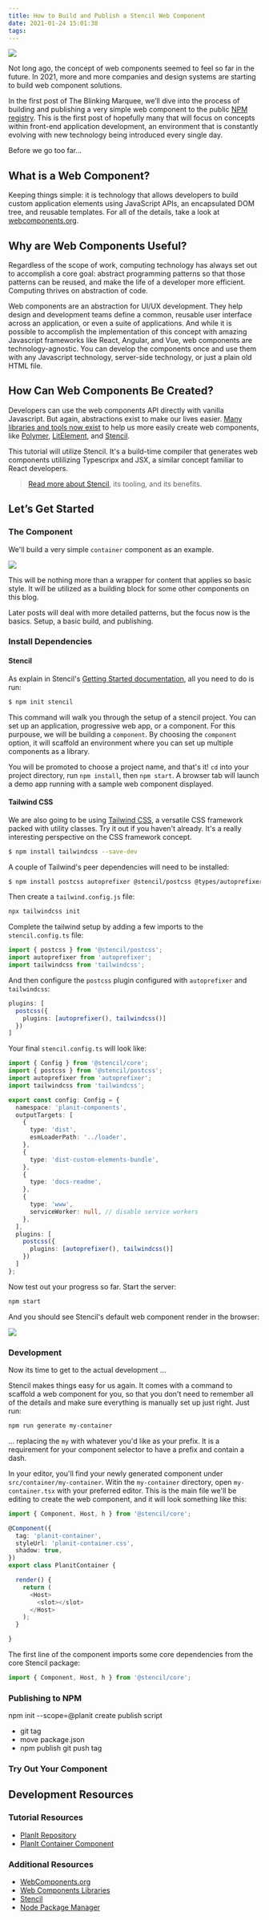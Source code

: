 ```yaml
---
title: How to Build and Publish a Stencil Web Component
date: 2021-01-24 15:01:38
tags:
---
```


![](How-to-Build-and-Publish-a-Web-Component/blog-1.png)

Not long ago, the concept of web components seemed to feel so far in the future. In 2021, more and more companies and design systems are starting to build web component solutions. 

In the first post of The Blinking Marquee, we’ll dive into the process of building and publishing a very simple web component to the public [NPM registry](https://www.npmjs.com/). This is the first post of hopefully many that will focus on concepts within front-end application development, an environment that is constantly evolving with new technology being introduced every single day.

Before we go too far...

## What is a Web Component?

Keeping things simple: it is technology that allows developers to build custom application elements using JavaScript APIs, an encapsulated DOM tree, and reusable templates. For all of the details, take a look at [webcomponents.org](https://www.webcomponents.org/introduction#what-are-web-components-).

## Why are Web Components Useful?

Regardless of the scope of work, computing technology has always set out to accomplish a core goal: abstract programming patterns so that those patterns can be reused, and make the life of a developer more efficient. Computing thrives on abstraction of code.

Web components are an abstraction for UI/UX development. They help design and development teams define a common, reusable user interface across an application, or even a suite of applications. And while it is possible to accomplish the implementation of this concept with amazing Javascript frameworks like React, Angular, and Vue, web components are technology-agnostic. You can develop the components once and use them with any Javascript technology, server-side technology, or just a plain old HTML file.

## How Can Web Components Be Created? 

Developers can use the web components API directly with vanilla Javascript. But again, abstractions exist to make our lives easier. [Many libraries and tools now exist](https://www.webcomponents.org/libraries) to help us more easily create web components, like [Polymer](https://www.polymer-project.org/), [LitElement](https://github.com/Polymer/lit-element), and [Stencil](https://stenciljs.com/). 

This tutorial will utilize Stencil. It's a build-time compiler that generates web components utililizing Typescripx and JSX, a similar concept familiar to React developers. 

> [Read more about Stencil](https://stenciljs.com/docs/introduction), its tooling, and its benefits.

## Let’s Get Started

### The Component

We'll build a very simple `container` component as an example.

![](How-to-Build-and-Publish-a-Web-Component/container.png)

This will be nothing more than a wrapper for content that applies so basic style. It will be utilized as a building block for some other components on this blog. 

Later posts will deal with more detailed patterns, but the focus now is the basics. Setup, a basic build, and publishing. 

### Install Dependencies

#### Stencil

As explain in Stencil's [Getting Started documentation](https://stenciljs.com/docs/getting-started), all you need to do is run:

``` bash
$ npm init stencil
```

This command will walk you through the setup of a stencil project. You can set up an application, progressive web app, or a component. For this purpouse, we will be building a `component`. By choosing the `component` option, it will scaffold an environment where you can set up multiple components as a library.

You will be promoted to choose a project name, and that's it! `cd` into your project directory, run `npm install`, then `npm start`. A browser tab will launch a demo app running with a sample web component displayed.

#### Tailwind CSS

We are also going to be using [Tailwind CSS](https://tailwindcss.com/), a versatile CSS framework packed with utility classes. Try it out if you haven't already. It's a really interesting perspective on the CSS framework concept.

``` bash
$ npm install tailwindcss --save-dev
```

A couple of Tailwind's peer dependencies will need to be installed:

``` bash
$ npm install postcss autoprefixer @stencil/postcss @types/autoprefixer --save-dev
```

Then create a `tailwind.config.js` file:

``` bash
npx tailwindcss init
```

Complete the tailwind setup by adding a few imports to the `stencil.config.ts` file:

``` ts
import { postcss } from '@stencil/postcss';
import autoprefixer from 'autoprefixer';
import tailwindcss from 'tailwindcss';
```

And then configure the `postcss` plugin configured with `autoprefixer` and `tailwindcss`:

``` ts
plugins: [
  postcss({
    plugins: [autoprefixer(), tailwindcss()]
  })
]
```

Your final `stencil.config.ts` will look like:

``` ts
import { Config } from '@stencil/core';
import { postcss } from '@stencil/postcss';
import autoprefixer from 'autoprefixer';
import tailwindcss from 'tailwindcss';

export const config: Config = {
  namespace: 'planit-components',
  outputTargets: [
    {
      type: 'dist',
      esmLoaderPath: '../loader',
    },
    {
      type: 'dist-custom-elements-bundle',
    },
    {
      type: 'docs-readme',
    },
    {
      type: 'www',
      serviceWorker: null, // disable service workers
    },
  ],
  plugins: [
    postcss({
      plugins: [autoprefixer(), tailwindcss()]
    })
  ]
};
```

Now test out your progress so far. Start the server:

``` bash
npm start
```

And you should see Stencil's default web component render in the browser:

![](How-to-Build-and-Publish-a-Web-Component/default-component.png)

### Development

Now its time to get to the actual development ...

Stencil makes things easy for us again. It comes with a command to scaffold a web component for you, so that you don't need to remember all of the details and make sure everything is manually set up just right. Just run:

``` bash
npm run generate my-container
```

... replacing the `my` with whatever you'd like as your prefix. It is a requirement for your component selector to have a prefix and contain a dash.

In your editor, you'll find your newly generated component under `src/container/my-container`. Witin the `my-container` directory, open `my-container.tsx` with your preferred editor. This is the main file we'll be editing to create the web component, and it will look something like this:

``` ts
import { Component, Host, h } from '@stencil/core';

@Component({
  tag: 'planit-container',
  styleUrl: 'planit-container.css',
  shadow: true,
})
export class PlanitContainer {

  render() {
    return (
      <Host>
        <slot></slot>
      </Host>
    );
  }

}
```

The first line of the component imports some core dependencies from the core Stencil package:

``` ts
import { Component, Host, h } from '@stencil/core';
```

### Publishing to NPM

npm init --scope=@planit
create publish script
- git tag
- move package.json
- npm publish
git push tag

### Try Out Your Component

## Development Resources

### Tutorial Resources

- [PlanIt Repository](https://github.com/planavsky82/planit)
- [PlanIt Container Component](https://github.com/planavsky82/planit/tree/master/src/components/planit-container)

### Additional Resources

- [WebComponents.org](https://www.webcomponents.org/libraries)
- [Web Components Libraries](https://www.webcomponents.org/libraries)
- [Stencil](https://stenciljs.com/docs/introduction)
- [Node Package Manager](https://www.npmjs.com/)
